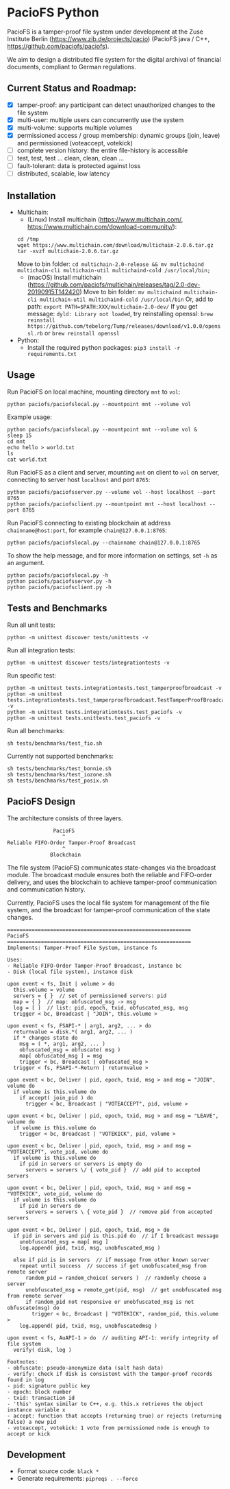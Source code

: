 # PacioFS Python
PacioFS is a tamper-proof file system under development at the Zuse Institute Berlin (https://www.zib.de/projects/pacio) (PacioFS java / C++, https://github.com/paciofs/paciofs).

We aim to design a distributed file system for the digital archival of financial documents, compliant to German regulations.

## Current Status and Roadmap:
- [x] tamper-proof: any participant can detect unauthorized changes to the file system
- [x] multi-user: multiple users can concurrently use the system
- [x] multi-volume: supports multiple volumes
- [x] permissioned access / group membership: dynamic groups (join, leave)
      and permissioned (voteaccept, votekick)
- [ ] complete version history: the entire file-history is accessible
- [ ] test, test, test ... clean, clean, clean ...
- [ ] fault-tolerant: data is protected against loss
- [ ] distributed, scalable, low latency

## Installation
- Multichain:
   - (Linux) Install multichain (https://www.multichain.com/, https://www.multichain.com/download-community/):
   ```
   cd /tmp
   wget https://www.multichain.com/download/multichain-2.0.6.tar.gz
   tar -xvzf multichain-2.0.6.tar.gz
   ```
   Move to bin folder: `cd multichain-2.0-release && mv multichaind multichain-cli multichain-util multichaind-cold /usr/local/bin;`
   - (macOS) Install multichain (https://github.com/paciofs/multichain/releases/tag/2.0-dev-20190915T142420)
   Move to bin folder: `mv multichaind multichain-cli multichain-util multichaind-cold /usr/local/bin`
   Or, add to path: `export PATH=$PATH:XXX/multichain-2.0-dev/`
   If you get message: `dyld: Library not loaded`, try reinstalling openssl: `brew reinstall https://github.com/tebelorg/Tump/releases/download/v1.0.0/openssl.rb` or `brew reinstall openssl`
- Python:
   - Install the required python packages: `pip3 install -r requirements.txt`

## Usage
Run PacioFS on local machine, mounting directory `mnt` to `vol`:
```
python paciofs/paciofslocal.py --mountpoint mnt --volume vol
```

Example usage:
```
python paciofs/paciofslocal.py --mountpoint mnt --volume vol &
sleep 15
cd mnt
echo hello > world.txt
ls
cat world.txt
```

Run PacioFS as a client and server, mounting `mnt` on client to `vol` on server, connecting to server host `localhost` and port `8765`:
```
python paciofs/paciofsserver.py --volume vol --host localhost --port 8765
python paciofs/paciofsclient.py --mountpoint mnt --host localhost --port 8765
```

Run PacioFS connecting to existing blockchain at address `chainname@host:port`, for example `chain@127.0.0.1:8765`:
```
python paciofs/paciofslocal.py --chainname chain@127.0.0.1:8765
```

To show the help message, and for more information on settings, set `-h` as an argument.
```
python paciofs/paciofslocal.py -h
python paciofs/paciofsserver.py -h
python paciofs/paciofsclient.py -h
```

## Tests and Benchmarks
Run all unit tests:
```
python -m unittest discover tests/unittests -v
```

Run all integration tests:
```
python -m unittest discover tests/integrationtests -v
```

Run specific test:
```
python -m unittest tests.integrationtests.test_tamperproofbroadcast -v
python -m unittest tests.integrationtests.test_tamperproofbroadcast.TestTamperProofBroadcast.test_validity -v
python -m unittest tests.integrationtests.test_paciofs -v
python -m unittest tests.unittests.test_paciofs -v
```

Run all benchmarks:
```
sh tests/benchmarks/test_fio.sh
```

Currently not supported benchmarks:
```
sh tests/benchmarks/test_bonnie.sh
sh tests/benchmarks/test_iozone.sh
sh tests/benchmarks/test_posix.sh
```

## PacioFS Design
The architecture consists of three layers.
```
               PacioFS
                  ^
Reliable FIFO-Order Tamper-Proof Broadcast
                  ^
              Blockchain
```
The file system (PacioFS) communicates state-changes via the broadcast module.
The broadcast module ensures both the reliable and FIFO-order delivery, and uses the blockchain to achieve tamper-proof communication and communication history.

Currently, PacioFS uses the local file system for management of the file system, and the broadcast for tamper-proof communication of the state changes.

```
============================================================
PacioFS
============================================================
Implements: Tamper-Proof File System, instance fs

Uses:
- Reliable FIFO-Order Tamper-Proof Broadcast, instance bc
- Disk (local file system), instance disk

upon event < fs, Init | volume > do
  this.volume = volume
  servers = { }  // set of permissioned servers: pid
  map = { }  // map: obfuscated_msg -> msg
  log = [ ]  // list: pid, epoch, txid, obfuscated_msg, msg
  trigger < bc, Broadcast | "JOIN", this.volume >

upon event < fs, FSAPI-* | arg1, arg2, ... > do
  returnvalue = disk.*( arg1, arg2, ... )
  if * changes state do
    msg = ( *, arg1, arg2, ... )
    obfuscated_msg = obfuscate( msg )
    map[ obfuscated_msg ] = msg
    trigger < bc, Broadcast | obfuscated_msg >
  trigger < fs, FSAPI-*-Return | returnvalue >

upon event < bc, Deliver | pid, epoch, txid, msg > and msg = "JOIN", volume do
  if volume is this.volume do
    if accept( join_pid ) do
      trigger < bc, Broadcast | "VOTEACCEPT", pid, volume >

upon event < bc, Deliver | pid, epoch, txid, msg > and msg = "LEAVE", volume do
  if volume is this.volume do
    trigger < bc, Broadcast | "VOTEKICK", pid, volume >

upon event < bc, Deliver | pid, epoch, txid, msg > and msg = "VOTEACCEPT", vote_pid, volume do
  if volume is this.volume do
    if pid in servers or servers is empty do
      servers = servers \/ { vote_pid }  // add pid to accepted servers

upon event < bc, Deliver | pid, epoch, txid, msg > and msg = "VOTEKICK", vote_pid, volume do
  if volume is this.volume do
    if pid in servers do
      servers = servers \ { vote_pid }  // remove pid from accepted servers

upon event < bc, Deliver | pid, epoch, txid, msg > do
  if pid in servers and pid is this.pid do  // if I broadcast message
    unobfuscated_msg = map[ msg ]
    log.append( pid, txid, msg, unobfuscated_msg )

  else if pid is in servers  // if message from other known server
    repeat until success  // success if get unobfuscated_msg from remote server
      random_pid = random_choice( servers )  // randomly choose a server
      unobfuscated_msg = remote_get(pid, msg)  // get unobfuscated msg from remote server
      if random_pid not responsive or unobfuscated_msg is not obfuscate(msg) do
        trigger < bc, Broadcast | "VOTEKICK", random_pid, this.volume >
    log.append( pid, txid, msg, unobfuscatedmsg )

upon event < fs, AuAPI-1 > do  // auditing API-1: verify integrity of file system
  verify( disk, log )

Footnotes:
- obfuscate: pseudo-anonymize data (salt hash data)
- verify: check if disk is consistent with the tamper-proof records found in log
- pid: signature public key
- epoch: block number
- txid: transaction id
- 'this' syntax similar to C++, e.g. this.x retrieves the object instance variable x
- accept: function that accepts (returning true) or rejects (returning false) a new pid
- voteaccept, votekick: 1 vote from permissioned node is enough to accept or kick
```

## Development
- Format source code: `black *`
- Generate requirements: `pipreqs . --force`
